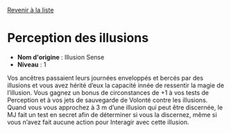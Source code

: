 [Revenir à la liste](list.md)

# Perception des illusions

 * **Nom d'origine** : Illusion Sense
 * **Niveau** : 1


<p>Vos ancêtres passaient leurs journées enveloppés et bercés par des illusions et vous avez hérité d’eux la capacité innée de ressentir la magie de l’illusion. Vous gagnez un bonus de circonstances de +1 à vos tests de Perception et à vos jets de sauvegarde de Volonté contre les illusions. Quand vous vous approchez à 3 m d’une illusion qui peut être discernée, le MJ fait un test en secret afin de déterminer si vous la discernez, même si vous n’avez fait aucune action pour Interagir avec cette illusion.</p>